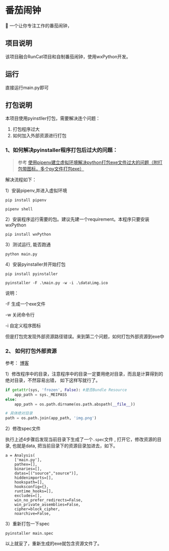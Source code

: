 # 番茄闹钟

:tomato: 一个让你专注工作的番茄闹钟，

## 项目说明

该项目融合RunCat项目和自制番茄闹钟，使用wxPython开发。

## 运行

直接运行main.py即可

## 打包说明

本项目使用pyinstller打包，需要解决连个问题：

1. 打包程序过大
2. 如何加入外部资源进行打包

### 1、如何解决pyinstaller程序打包后过大的问题：

> 参考 [使用pipenv建立虚拟环境解决python打包exe文件过大的问题（附打包带图标，多个py文件打包exe）](https://blog.csdn.net/KOBEYU652453/article/details/108710837)

解决流程如下：

1）安装pipenv,并进入虚拟环境

```
pip install pipenv
```

```
pipenv shell
```

2）安装程序运行需要的包。建议先建一个requirement。本程序只要安装wxPython

```
pip install wxPython
```

3）测试运行, 能否跑通

`python main.py`

4）安装pyinstaller并开始打包

```
pip install pyinstaller
```

```
pyinstaller -F .\main.py -w -i .\data\img.ico
```

说明：

-F 生成一个exe文件

-w 关闭命令行

-i 自定义程序图标

但是打包完发现外部资源路径错误。来到第二个问题，如何打包外部资源到exe中

### 2、 如何打包外部资源

参考： [博客](https://blog.csdn.net/kobeyu652453/article/details/108732747?ops_request_misc=&request_id=&biz_id=102&utm_term=%E8%AF%BB%E5%8F%96%E6%96%87%E4%BB%B6%E5%A4%B9%E5%9B%BE%E7%89%87%E7%9A%84%E7%A8%8B%E5%BA%8F%E6%80%8E%E4%B9%88%E6%89%93%E5%8C%85%E6%88%90exe&utm_medium=distribute.pc_search_result.none-task-blog-2~all~sobaiduweb~default-4-108732747.142^v20^pc_rank_34,157^v15^new_3&spm=1018.2226.3001.4187)

1）修改程序中的目录，注意程序中的目录一定要用绝对目录，而且是计算得到的绝对目录，不然容易出错， 如下这样写就行了。

```python
if getattr(sys, 'frozen', False): #是否Bundle Resource
    app_path = sys._MEIPASS
else:
    app_path = os.path.dirname(os.path.abspath(__file__))

# 具体绝对目录
path = os.path.join(app_path, 'img.png')
```

2）修改spec文件

执行上述4步骤后发现当前目录下生成了一个`.spec`文件 , 打开它，修改资源的目录,  也就是data, 把当前目录下的资源目录加进去，如下。

```
a = Analysis(
    ['main.py'],
    pathex=[],
    binaries=[],
    datas=[("source","source")],
    hiddenimports=[],
    hookspath=[],
    hooksconfig={},
    runtime_hooks=[],
    excludes=[],
    win_no_prefer_redirects=False,
    win_private_assemblies=False,
    cipher=block_cipher,
    noarchive=False,
```

3）重新打包一下spec

```
pyinstaller main.spec
```

以上就妥了，重新生成的exe就包含资源文件了。
